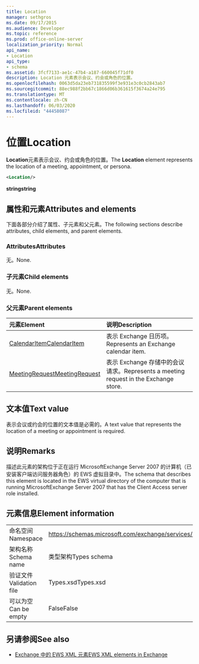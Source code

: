 ```yaml
---
title: Location
manager: sethgros
ms.date: 09/17/2015
ms.audience: Developer
ms.topic: reference
ms.prod: office-online-server
localization_priority: Normal
api_name:
- Location
api_type:
- schema
ms.assetid: 3fcf7133-ae1c-47b4-a187-660045f71df0
description: Location 元素表示会议、约会或角色的位置。
ms.openlocfilehash: 0063d5da23eb731835599f3e931e3c0cb2843ab7
ms.sourcegitcommit: 88ec988f2bb67c1866d06b361615f3674a24e795
ms.translationtype: MT
ms.contentlocale: zh-CN
ms.lasthandoff: 06/03/2020
ms.locfileid: "44458087"
---
```

# <a name="location"></a><span data-ttu-id="ea2f5-103">位置</span><span class="sxs-lookup"><span data-stu-id="ea2f5-103">Location</span></span>

<span data-ttu-id="ea2f5-104">**Location**元素表示会议、约会或角色的位置。</span><span class="sxs-lookup"><span data-stu-id="ea2f5-104">The **Location** element represents the location of a meeting, appointment, or persona.</span></span> 
  
```xml
<Location/>
```

 <span data-ttu-id="ea2f5-105">**string**</span><span class="sxs-lookup"><span data-stu-id="ea2f5-105">**string**</span></span>
## <a name="attributes-and-elements"></a><span data-ttu-id="ea2f5-106">属性和元素</span><span class="sxs-lookup"><span data-stu-id="ea2f5-106">Attributes and elements</span></span>

<span data-ttu-id="ea2f5-107">下面各部分介绍了属性、子元素和父元素。</span><span class="sxs-lookup"><span data-stu-id="ea2f5-107">The following sections describe attributes, child elements, and parent elements.</span></span>
  
### <a name="attributes"></a><span data-ttu-id="ea2f5-108">Attributes</span><span class="sxs-lookup"><span data-stu-id="ea2f5-108">Attributes</span></span>

<span data-ttu-id="ea2f5-109">无。</span><span class="sxs-lookup"><span data-stu-id="ea2f5-109">None.</span></span>
  
### <a name="child-elements"></a><span data-ttu-id="ea2f5-110">子元素</span><span class="sxs-lookup"><span data-stu-id="ea2f5-110">Child elements</span></span>

<span data-ttu-id="ea2f5-111">无。</span><span class="sxs-lookup"><span data-stu-id="ea2f5-111">None.</span></span>
  
### <a name="parent-elements"></a><span data-ttu-id="ea2f5-112">父元素</span><span class="sxs-lookup"><span data-stu-id="ea2f5-112">Parent elements</span></span>

|<span data-ttu-id="ea2f5-113">**元素**</span><span class="sxs-lookup"><span data-stu-id="ea2f5-113">**Element**</span></span>|<span data-ttu-id="ea2f5-114">**说明**</span><span class="sxs-lookup"><span data-stu-id="ea2f5-114">**Description**</span></span>|
|:-----|:-----|
|[<span data-ttu-id="ea2f5-115">CalendarItem</span><span class="sxs-lookup"><span data-stu-id="ea2f5-115">CalendarItem</span></span>](calendaritem.md) <br/> |<span data-ttu-id="ea2f5-116">表示 Exchange 日历项。</span><span class="sxs-lookup"><span data-stu-id="ea2f5-116">Represents an Exchange calendar item.</span></span>  <br/> |
|[<span data-ttu-id="ea2f5-117">MeetingRequest</span><span class="sxs-lookup"><span data-stu-id="ea2f5-117">MeetingRequest</span></span>](meetingrequest.md) <br/> |<span data-ttu-id="ea2f5-118">表示 Exchange 存储中的会议请求。</span><span class="sxs-lookup"><span data-stu-id="ea2f5-118">Represents a meeting request in the Exchange store.</span></span>  <br/> |
   
## <a name="text-value"></a><span data-ttu-id="ea2f5-119">文本值</span><span class="sxs-lookup"><span data-stu-id="ea2f5-119">Text value</span></span>

<span data-ttu-id="ea2f5-120">表示会议或约会的位置的文本值是必需的。</span><span class="sxs-lookup"><span data-stu-id="ea2f5-120">A text value that represents the location of a meeting or appointment is required.</span></span>
  
## <a name="remarks"></a><span data-ttu-id="ea2f5-121">说明</span><span class="sxs-lookup"><span data-stu-id="ea2f5-121">Remarks</span></span>

<span data-ttu-id="ea2f5-122">描述此元素的架构位于正在运行 MicrosoftExchange Server 2007 的计算机（已安装客户端访问服务器角色）的 EWS 虚拟目录中。</span><span class="sxs-lookup"><span data-stu-id="ea2f5-122">The schema that describes this element is located in the EWS virtual directory of the computer that is running MicrosoftExchange Server 2007 that has the Client Access server role installed.</span></span>
  
## <a name="element-information"></a><span data-ttu-id="ea2f5-123">元素信息</span><span class="sxs-lookup"><span data-stu-id="ea2f5-123">Element information</span></span>

|||
|:-----|:-----|
|<span data-ttu-id="ea2f5-124">命名空间</span><span class="sxs-lookup"><span data-stu-id="ea2f5-124">Namespace</span></span>  <br/> |https://schemas.microsoft.com/exchange/services/2006/types  <br/> |
|<span data-ttu-id="ea2f5-125">架构名称</span><span class="sxs-lookup"><span data-stu-id="ea2f5-125">Schema name</span></span>  <br/> |<span data-ttu-id="ea2f5-126">类型架构</span><span class="sxs-lookup"><span data-stu-id="ea2f5-126">Types schema</span></span>  <br/> |
|<span data-ttu-id="ea2f5-127">验证文件</span><span class="sxs-lookup"><span data-stu-id="ea2f5-127">Validation file</span></span>  <br/> |<span data-ttu-id="ea2f5-128">Types.xsd</span><span class="sxs-lookup"><span data-stu-id="ea2f5-128">Types.xsd</span></span>  <br/> |
|<span data-ttu-id="ea2f5-129">可以为空</span><span class="sxs-lookup"><span data-stu-id="ea2f5-129">Can be empty</span></span>  <br/> |<span data-ttu-id="ea2f5-130">False</span><span class="sxs-lookup"><span data-stu-id="ea2f5-130">False</span></span>  <br/> |
   
## <a name="see-also"></a><span data-ttu-id="ea2f5-131">另请参阅</span><span class="sxs-lookup"><span data-stu-id="ea2f5-131">See also</span></span>



- [<span data-ttu-id="ea2f5-132">Exchange 中的 EWS XML 元素</span><span class="sxs-lookup"><span data-stu-id="ea2f5-132">EWS XML elements in Exchange</span></span>](ews-xml-elements-in-exchange.md)

